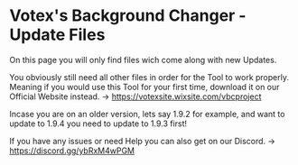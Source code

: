 # Votex's Background Changer - Update Files
On this page you will only find files wich come along with new Updates.

You obviously still need all other files in order for the Tool to work properly. Meaning if you would use this Tool for your first time, download it on our Official Website instead. -> https://votexsite.wixsite.com/vbcproject

Incase you are on an older version, lets say 1.9.2 for example, and want to update to 1.9.4 you need to update to 1.9.3 first!

If you have any issues or need Help you can also get on our Discord. -> https://discord.gg/ybRxM4wPGM
